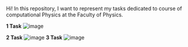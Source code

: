Hi! In this repository, I want to represent my tasks dedicated to course of computational Physics at the Faculty of Physics.

**1 Task**
![image](https://user-images.githubusercontent.com/87599571/170982001-a4c4c373-c8b8-45d8-9ac1-796f99533280.png)

**2 Task**
![image](https://user-images.githubusercontent.com/87599571/170982067-87c2fd34-86f1-4fde-aaa6-cf4e0ab1f4ea.png)
**3 Task**
![image](https://user-images.githubusercontent.com/87599571/170982528-acd6f81c-c4ec-4fbe-862f-b1bd72fa6dbb.png)
